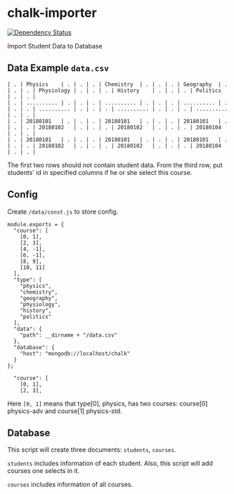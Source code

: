 # chalk-importer

[![Dependency Status](https://david-dm.org/EfzOne/chalk-importer.svg)](https://david-dm.org/EfzOne/chalk-importer)

Import Student Data to Database

## Data Example `data.csv`

```
| . | Physics    | . | . | . | Chemistry  | . | . | . | Geography  | . | . | . | Physiology | . | . | . | History    | . | . | . | Politics   | . | . |
| . | .......... | . | . | . | .......... | . | . | . | .......... | . | . | . | .......... | . | . | . | .......... | . | . | . | .......... | . | . |
| . | 20180101   | . | . | . | 20180101   | . | . | . | 20180101   | . | . | . | 20180102   | . | . | . | 20180102   | . | . | . | 20180104   | . | . |
| . | 20180101   | . | . | . | 20180101   | . | . | . | 20180101   | . | . | . | 20180102   | . | . | . | 20180102   | . | . | . | 20180104   | . | . |
```

The first two rows should not contain student data. From the third row, put students' id in specified columns if he or she select this course.

## Config

Create `/data/const.js` to store config.

```
module.exports = {
  "course": [
    [0, 1],
    [2, 3],
    [4, -1],
    [6, -1],
    [8, 9],
    [10, 11]
  ],
  "type": [
    "physics",
    "chemistry",
    "geography",
    "physiology",
    "history",
    "politics"
  ],
  "data": {
    "path": __dirname + "/data.csv"
  },
  "database": {
    "host": "mongodb://localhost/chalk"
  }
};
```

```
  "course": [
    [0, 1],
    [2, 3],
```

Here `[0, 1]` means that type[0], physics, has two courses: course[0] physics-adv and course[1] physics-std.

## Database

This script will create three documents: `students`, `courses`.

`students` includes information of each student. Also, this script will add courses one selects in it.

`courses` includes information of all courses.
